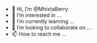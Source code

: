 - 👋 Hi, I’m @MhixtaBerry
- 👀 I’m interested in ...
- 🌱 I’m currently learning ...
- 💞️ I’m looking to collaborate on ...
- 📫 How to reach me ...

<!---
MhixtaBerry/MhixtaBerry is a ✨ special ✨ repository because its `README.md` (this file) appears on your GitHub profile.
You can click the Preview link to take a look at your changes.
--->
